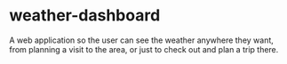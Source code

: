 # weather-dashboard
A web application so the user can see the weather anywhere they want, from planning a visit to the area, or just to check out and plan a trip there.
